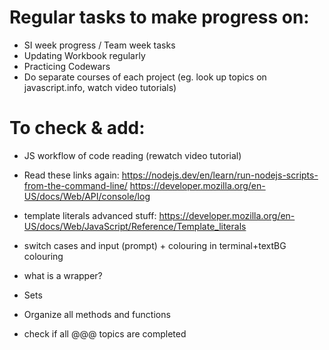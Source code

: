 # Regular tasks to make progress on:

- SI week progress / Team week tasks
- Updating Workbook regularly
- Practicing Codewars
- Do separate courses of each project (eg. look up topics on javascript.info, watch video tutorials)

# To check & add:

- JS workflow of code reading (rewatch video tutorial)
- Read these links again:
    https://nodejs.dev/en/learn/run-nodejs-scripts-from-the-command-line/
    https://developer.mozilla.org/en-US/docs/Web/API/console/log

- template literals advanced stuff: https://developer.mozilla.org/en-US/docs/Web/JavaScript/Reference/Template_literals
- switch cases and input (prompt) + colouring in terminal+textBG colouring
- what is a wrapper?
- Sets
- Organize all methods and functions
- check if all @@@ topics are completed